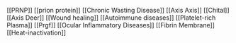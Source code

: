 [[PRNP]]
[[prion protein]]
[[Chronic Wasting Disease]]
[[Axis Axis]]
[[Chital]]
[[Axis Deer]]
[[Wound healing]]
[[Autoimmune diseases]]
[[Platelet-rich Plasma]]
[[Prgf]]
[[Ocular Inflammatory Diseases]]
[[Fibrin Membrane]]
[[Heat-inactivation]]
